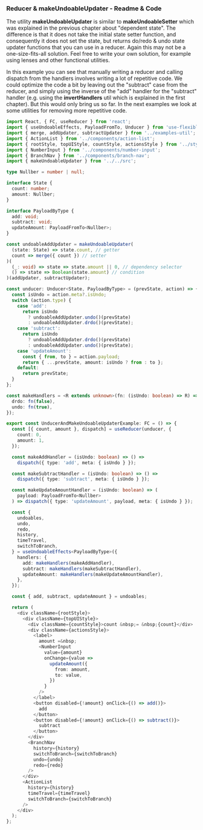 ### Reducer & makeUndoableUpdater - Readme & Code

The utility **makeUndoableUpdater** is similar to **makeUndoableSetter** which was explained in the previous chapter about "dependent state". The difference is that it does not take the initial state setter function, and consequently it does not set the state, but returns do/redo & undo state updater functions that you can use in a reducer. Again this may not be a one-size-fits-all solution. Feel free to write your own solution, for example using lenses and other functional utilities.

In this example you can see that manually writing a reducer and calling dispatch from the handlers involves writing a lot of repetitive code. We could optimize the code a bit by leaving out the "subtract" case from the reducer, and simply using the inverse of the "add" handler for the "subtract" handler (e.g. using the **invertHandlers** util which is explained in the first chapter). But this would only bring us so far. In the next examples we look at some utilities for removing more repetitive code.

```typescript
import React, { FC, useReducer } from 'react';
import { useUndoableEffects, PayloadFromTo, Unducer } from 'use-flexible-undo';
import { merge, addUpdater, subtractUpdater } from '../examples-util';
import { ActionList } from '../components/action-list';
import { rootStyle, topUIStyle, countStyle, actionsStyle } from '../styles';
import { NumberInput } from '../components/number-input';
import { BranchNav } from '../components/branch-nav';
import { makeUndoableUpdater } from '../../src';

type Nullber = number | null;

interface State {
  count: number;
  amount: Nullber;
}

interface PayloadByType {
  add: void;
  subtract: void;
  updateAmount: PayloadFromTo<Nullber>;
}

const undoableAddUpdater = makeUndoableUpdater(
  (state: State) => state.count, // getter
  count => merge({ count }) // setter
)(
  (_: void) => state => state.amount || 0, // dependency selector
  () => state => Boolean(state.amount) // condition
)(addUpdater, subtractUpdater);

const unducer: Unducer<State, PayloadByType> = (prevState, action) => {
  const isUndo = action.meta?.isUndo;
  switch (action.type) {
    case 'add':
      return isUndo
        ? undoableAddUpdater.undo()(prevState)
        : undoableAddUpdater.drdo()(prevState);
    case 'subtract':
      return isUndo
        ? undoableAddUpdater.drdo()(prevState)
        : undoableAddUpdater.undo()(prevState);
    case 'updateAmount':
      const { from, to } = action.payload;
      return { ...prevState, amount: isUndo ? from : to };
    default:
      return prevState;
  }
};

const makeHandlers = <R extends unknown>(fn: (isUndo: boolean) => R) => ({
  drdo: fn(false),
  undo: fn(true),
});

export const UnducerAndMakeUndoableUpdaterExample: FC = () => {
  const [{ count, amount }, dispatch] = useReducer(unducer, {
    count: 0,
    amount: 1,
  });

  const makeAddHandler = (isUndo: boolean) => () =>
    dispatch({ type: 'add', meta: { isUndo } });

  const makeSubtractHandler = (isUndo: boolean) => () =>
    dispatch({ type: 'subtract', meta: { isUndo } });

  const makeUpdateAmountHandler = (isUndo: boolean) => (
    payload: PayloadFromTo<Nullber>
  ) => dispatch({ type: 'updateAmount', payload, meta: { isUndo } });

  const {
    undoables,
    undo,
    redo,
    history,
    timeTravel,
    switchToBranch,
  } = useUndoableEffects<PayloadByType>({
    handlers: {
      add: makeHandlers(makeAddHandler),
      subtract: makeHandlers(makeSubtractHandler),
      updateAmount: makeHandlers(makeUpdateAmountHandler),
    },
  });

  const { add, subtract, updateAmount } = undoables;

  return (
    <div className={rootStyle}>
      <div className={topUIStyle}>
        <div className={countStyle}>count &nbsp;= &nbsp;{count}</div>
        <div className={actionsStyle}>
          <label>
            amount =&nbsp;
            <NumberInput
              value={amount}
              onChange={value =>
                updateAmount({
                  from: amount,
                  to: value,
                })
              }
            />
          </label>
          <button disabled={!amount} onClick={() => add()}>
            add
          </button>
          <button disabled={!amount} onClick={() => subtract()}>
            subtract
          </button>
        </div>
        <BranchNav
          history={history}
          switchToBranch={switchToBranch}
          undo={undo}
          redo={redo}
        />
      </div>
      <ActionList
        history={history}
        timeTravel={timeTravel}
        switchToBranch={switchToBranch}
      />
    </div>
  );
};
```
